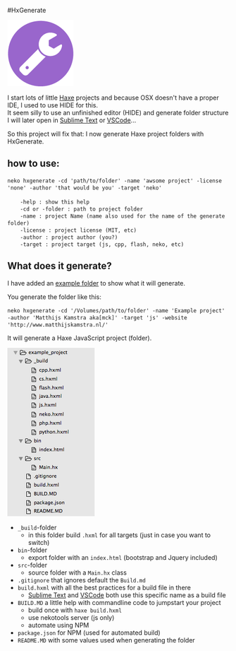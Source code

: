 #HxGenerate

![](icon.png)

I start lots of little [Haxe](http://www.haxe.org) projects and because OSX doesn't have a proper IDE, I used to use HIDE for this.  
It seem silly to use an unfinished editor (HIDE) and generate folder structure I will later open in [Sublime Text](https://www.sublimetext.com/) or [VSCode](https://code.visualstudio.com/)...

So this project will fix that: I now generate Haxe project folders with HxGenerate.


## how to use:

```
neko hxgenerate -cd 'path/to/folder' -name 'awsome project' -license 'none' -author 'that would be you' -target 'neko'

	-help : show this help
	-cd or -folder : path to project folder
	-name : project Name (name also used for the name of the generate folder)
	-license : project license (MIT, etc)
	-author : project author (you?)
	-target : project target (js, cpp, flash, neko, etc)

```

## What does it generate?

I have added an [example folder](bin/example_project) to show what it will generate.

You generate the folder like this:

```
neko hxgenerate -cd '/Volumes/path/to/folder' -name 'Example project' -author 'Matthijs Kamstra aka[mck]' -target 'js' -website 'http://www.matthijskamstra.nl/'
```

It will generate a Haxe JavaScript project (folder). 

![](img/example_project.png)

- `_build`-folder
 	- in this folder build `.hxml` for all targets (just in case you want to switch)
- `bin`-folder
	- export folder with an `index.html` (bootstrap and Jquery included)
- `src`-folder
	- source folder with a `Main.hx` class
- `.gitignore` that ignores default the `Build.md`
- `build.hxml` with all the best practices for a build file in there
	- [Sublime Text](https://www.sublimetext.com/) and [VSCode](https://code.visualstudio.com/) both use this specific name as a build file
- `BUILD.MD` a little help with commandline code to jumpstart your project
	- build once with `haxe build.hxml`
	- use nekotools server (js only)
	- automate using NPM 
- `package.json` for NPM (used for automated build)
- `README.MD` with some values used when generating the folder 